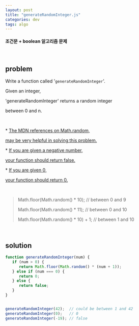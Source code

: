 ```yaml
---
layout: post
title: "generateRandomInteger.js"
categories: dev
tags: algo
---
```


#### 조건문 + boolean 알고리즘 문제

<br>

## problem

Write a function called '`generateRandomInteger`'.

Given an integer,

'generateRandomInteger' returns a random integer

between 0 and n.

<br>

\* <u>The MDN references on Math.random,</u>

<u>may be very helpful in solving this problem.</u>

\* <u>If you are given a negative number,</u>

<u>your function should return false.</u>

\* <u>If you are given 0,</u>

<u>your function should return 0.</u>

<br>

> Math.floor(Math.random() * 10);	// between 0 and 9
>
> Math.floor(Math.random() * 11);	// between 0 and 10
>
> Math.floor(Math.random() * 10) + 1;	// between 1 and 10

<br>

## solution

```javascript
function generateRandomInteger(num) {
   if (num > 0) {
      return Math.floor(Math.random() * (num + 1));
   } else if (num === 0) {
      return 0;
   } else {
      return false;
   }
}


generateRandomInteger(42);	// could be between 1 and 42
generateRandomInteger(0);	// 0
generateRandomInteger(-19);	// false
```



